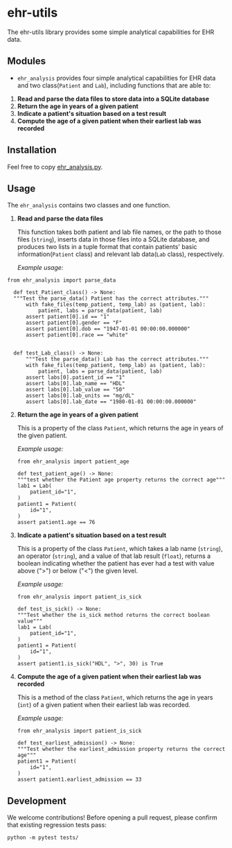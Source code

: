 # ehr-utils

The ehr-utils library provides some simple analytical capabilities for EHR data.

## Modules

* `ehr_analysis` provides four simple analytical capabilities for EHR data and two class(`Patient` and `Lab`), including functions that are able to:
1. **Read and parse the data files to store data into a SQLite database**
2. **Return the age in years of a given patient**
3. **Indicate a patient's situation based on a test result**
4. **Compute the age of a given patient when their earliest lab was recorded**

## Installation
Feel free to copy [ehr_analysis.py](https://github.com/biostat821-2023/ehr-utils-XquanL/blob/phase3_new/src/ehr_analysis.py).

## Usage
The `ehr_analysis` contains two classes and one function.
1. **Read and parse the data files**
  
   This function takes both patient and lab file names, or the path to those files (`string`), inserts data in those files into a SQLite database, and produces two lists in a tuple format that contain patients' basic information(`Patient` class) and relevant lab data(`Lab` class), respectively.
  
   *Example usage:*
  ```{python}
  from ehr_analysis import parse_data
  
    def test_Patient_class() -> None:
    """Test the parse_data() Patient has the correct attributes."""
        with fake_files(temp_patient, temp_lab) as (patient, lab):
            patient, labs = parse_data(patient, lab)
        assert patient[0].id == "1"
        assert patient[0].gender == "F"
        assert patient[0].dob == "1947-01-01 00:00:00.000000"
        assert patient[0].race == "white"


    def test_Lab_class() -> None:
        """Test the parse_data() Lab has the correct attributes."""
        with fake_files(temp_patient, temp_lab) as (patient, lab):
            patient, labs = parse_data(patient, lab)
        assert labs[0].patient_id == "1"
        assert labs[0].lab_name == "HDL"
        assert labs[0].lab_value == "50"
        assert labs[0].lab_units == "mg/dL"
        assert labs[0].lab_date == "1980-01-01 00:00:00.000000"
   ```

    
    
2. **Return the age in years of a given patient**
    
    This is a property of the class `Patient`, which returns the age in years of the given patient.
    
   *Example usage:*
    ```{python}
    from ehr_analysis import patient_age
  
    def test_patient_age() -> None:
    """test whether the Patient age property returns the correct age"""
    lab1 = Lab(
        patient_id="1",
    )
    patient1 = Patient(
        id="1",
    )
    assert patient1.age == 76
    ```
    

    
    
3. **Indicate a patient's situation based on a test result**
    
    This is a property of the class `Patient`, which takes a lab name (`string`), an operator (`string`), and a value of that lab result (`float`), returns a boolean indicating whether the patient has ever had a test with value above (">") or below ("<") the given level. 
    
   *Example usage:*
    ```{python}
    from ehr_analysis import patient_is_sick
  
    def test_is_sick() -> None:
    """Test whether the is_sick method returns the correct boolean value"""
    lab1 = Lab(
        patient_id="1",
    )
    patient1 = Patient(
        id="1",
    )
    assert patient1.is_sick("HDL", ">", 30) is True
    ```



4. **Compute the age of a given patient when their earliest lab was recorded**

    This is a method of the class `Patient`, which returns the age in years (`int`) of a given patient when their earliest lab was recorded.
    
   *Example usage:*
    ```{python}
    from ehr_analysis import patient_is_sick
  
    def test_earliest_admission() -> None:
    """Test whether the earliest_admission property returns the correct age"""
    patient1 = Patient(
        id="1",
    )
    assert patient1.earliest_admission == 33
    ```


 ## Development
 We welcome contributions! Before opening a pull request, please confirm that existing regression tests pass:
   ```{python}
   python -m pytest tests/
   ```
    
